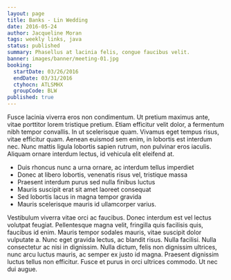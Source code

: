```yaml
---
layout: page
title: Banks - Lin Wedding
date: 2016-05-24
author: Jacqueline Moran
tags: weekly links, java
status: published
summary: Phasellus at lacinia felis, congue faucibus velit.
banner: images/banner/meeting-01.jpg
booking:
  startDate: 03/26/2016
  endDate: 03/31/2016
  ctyhocn: ATLSMHX
  groupCode: BLW
published: true
---
```

Fusce lacinia viverra eros non condimentum. Ut pretium maximus ante, vitae porttitor lorem tristique pretium. Etiam efficitur velit dolor, a fermentum nibh tempor convallis. In ut scelerisque quam. Vivamus eget tempus risus, vitae efficitur quam. Aenean euismod sem enim, in lobortis est interdum nec. Nunc mattis ligula lobortis sapien rutrum, non pulvinar eros iaculis. Aliquam ornare interdum lectus, id vehicula elit eleifend at.

* Duis rhoncus nunc a urna ornare, ac interdum tellus imperdiet
* Donec at libero lobortis, venenatis risus vel, tristique massa
* Praesent interdum purus sed nulla finibus luctus
* Mauris suscipit erat sit amet laoreet consequat
* Sed lobortis lacus in magna tempor gravida
* Mauris scelerisque mauris id ullamcorper varius.

Vestibulum viverra vitae orci ac faucibus. Donec interdum est vel lectus volutpat feugiat. Pellentesque magna velit, fringilla quis facilisis quis, faucibus id enim. Mauris tempor sodales mauris, vitae suscipit dolor vulputate a. Nunc eget gravida lectus, ac blandit risus. Nulla facilisi. Nulla consectetur ac nisi in dignissim. Nulla dictum, felis non dignissim ultrices, nunc arcu luctus mauris, ac semper ex justo id magna. Praesent dignissim luctus tellus non efficitur. Fusce et purus in orci ultrices commodo. Ut nec dui augue.
